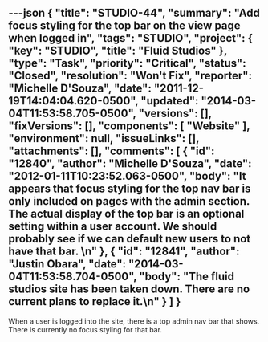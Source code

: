 ---json
{
  "title": "STUDIO-44",
  "summary": "Add focus styling for the top bar on the view page when logged in",
  "tags": "STUDIO",
  "project": {
    "key": "STUDIO",
    "title": "Fluid Studios"
  },
  "type": "Task",
  "priority": "Critical",
  "status": "Closed",
  "resolution": "Won't Fix",
  "reporter": "Michelle D'Souza",
  "date": "2011-12-19T14:04:04.620-0500",
  "updated": "2014-03-04T11:53:58.705-0500",
  "versions": [],
  "fixVersions": [],
  "components": [
    "Website"
  ],
  "environment": null,
  "issueLinks": [],
  "attachments": [],
  "comments": [
    {
      "id": "12840",
      "author": "Michelle D'Souza",
      "date": "2012-01-11T10:23:52.063-0500",
      "body": "It appears that focus styling for the top nav bar is only included on pages with the admin section. The actual display of the top bar is an optional setting within a user account. We should probably see if we can default new users to not have that bar.&#x20;\n"
    },
    {
      "id": "12841",
      "author": "Justin Obara",
      "date": "2014-03-04T11:53:58.704-0500",
      "body": "The fluid studios site has been taken down. There are no current plans to replace it.\n"
    }
  ]
}
---
When a user is logged into the site, there is a top admin nav bar that shows. There is currently no focus styling for that bar.&#x20;

        